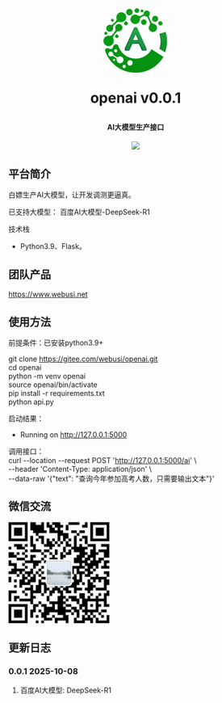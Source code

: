 <p align="center">
	<img alt="logo" src="favicon.png">
</p>
<h1 align="center" style="margin: 30px 0 30px; font-weight: bold;">openai v0.0.1</h1>
<h4 align="center">AI大模型生产接口</h4>
<p align="center">
	<a href="https://gitee.com/webusi/openai/blob/master/LICENSE"><img src="https://img.shields.io/github/license/mashape/apistatus.svg"></a>
</p>

## 平台简介

白嫖生产AI大模型，让开发调测更逼真。<p/>


已支持大模型：
百度AI大模型-DeepSeek-R1

技术栈<br>
* Python3.9、Flask。

## 团队产品
https://www.webusi.net

## 使用方法
前提条件：已安装python3.9+

git clone https://gitee.com/webusi/openai.git <br>
cd openai <br>
python -m venv openai <br>
source openai/bin/activate <br>
pip install -r requirements.txt <br>
python api.py <br>

启动结果：<br>
 * Running on http://127.0.0.1:5000 <br>

调用接口：<br>
curl --location --request POST 'http://127.0.0.1:5000/ai' \ <br>
--header 'Content-Type: application/json' \ <br>
--data-raw '{"text": "查询今年参加高考人数，只需要输出文本"}' <br>

## 微信交流
<tr>
    <td><img width="200" height="200" src="code.png"/></td>
</tr>

## 更新日志
### 0.0.1 2025-10-08
1.  百度AI大模型: DeepSeek-R1
